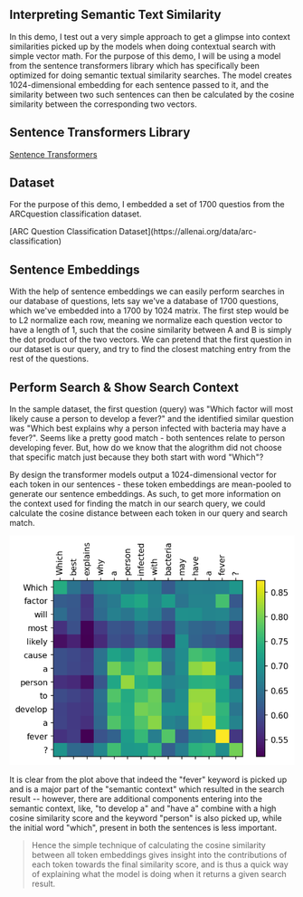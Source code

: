## Interpreting Semantic Text Similarity 
<p>In this demo, I test out a very simple approach to get a glimpse into context similarities picked up by the models when doing contextual search with simple vector math. For the purpose of this demo, I will be using a model from the sentence transformers library which has specifically been optimized for doing semantic textual similarity searches. The model creates 1024-dimensional embedding for each sentence passed to it, and the similarity between two such sentences can then be calculated by the cosine similarity between the corresponding two vectors.</p>

## Sentence Transformers Library
[Sentence Transformers](https://github.com/UKPLab/sentence-transformers)

## Dataset
<p>For the purpose of this demo, I embedded a set of 1700 questios from the ARCquestion classification dataset.</p>
[ARC Question Classification Dataset](https://allenai.org/data/arc-classification)

## Sentence Embeddings
<p>With the help of sentence embeddings we can easily perform searches in our database of questions, lets say we've a database of 1700 questions, which we've embedded into a 1700 by 1024 matrix. The first step would be to L2 normalize each row, meaning we normalize each question vector to have a length of 1, such that the cosine similarity between A and B is simply the dot product of the two vectors. We can pretend that the first question in our dataset is our query, and try to find the closest matching entry from the rest of the questions.</p>

## Perform Search & Show Search Context
<p>In the sample dataset, the first question (query) was "Which factor will most likely cause a person to develop a fever?" and the identified similar question was "Which best explains why a person infected with bacteria may have a fever?". Seems like a pretty good match - both sentences relate to person developing fever. But, how do we know that the alogrithm did not choose that specific match just because they both start with word "Which"?</p>

<p>By design the transformer models output a 1024-dimensional vector for each token in our sentences - these token embeddings are mean-pooled to generate our sentence embeddings. As such, to get more information on the context used for finding the match in our search query, we could calculate the cosine distance between each token in our query and search match.</p>

![Two Similar Sentences](text_similarity.png)

<p>It is clear from the plot above that indeed the "fever" keyword is picked up and is a major part of the "semantic context" which resulted in the search result -- however, there are additional components entering into the semantic context, like, "to develop a" and "have a" combine with a high cosine similarity score and the keyword "person" is also picked up, while the initial word "which", present in both the sentences is less important.</p>

> Hence the simple technique of calculating the cosine similarity between all token embeddings gives insight into the contributions of each token towards the final similarity score, and is thus a quick way of explaining what the model is doing when it returns a given search result.
